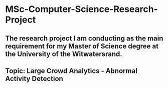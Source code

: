 # MSc-Computer-Science-Research-Project
The research project I am conducting as the main requirement for my Master of Science degree at the University of the Witwatersrand.
-------------------------------------------------------------------------------------------
## Topic: Large Crowd Analytics - Abnormal Activity Detection 
